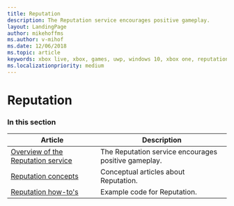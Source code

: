 ```yaml
---
title: Reputation
description: The Reputation service encourages positive gameplay.
layout: LandingPage
author: mikehoffms
ms.author: v-mihof
ms.date: 12/06/2018
ms.topic: article
keywords: xbox live, xbox, games, uwp, windows 10, xbox one, reputation, social features
ms.localizationpriority: medium
---
```


# Reputation


### In this section

| Article | Description |
|---------|-------------|
| [Overview of the Reputation service](live-reputation-overview.md) | The Reputation service encourages positive gameplay. |
| [Reputation concepts](concepts/live-reputation-concepts-nav.md) | Conceptual articles about Reputation. |
| [Reputation how-to's](how-to/live-reputation-howto-nav.md) | Example code for Reputation. |
